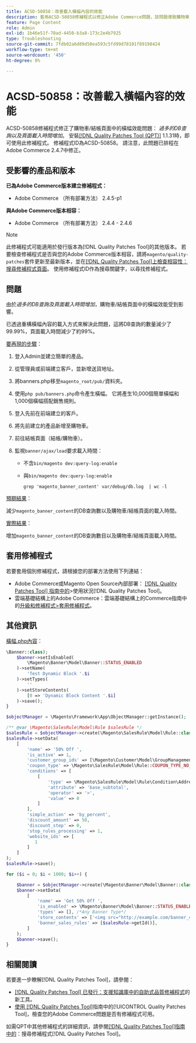 ```yaml
---
title: ACSD-50858：改善載入橫幅內容的效能
description: 套用ACSD-50858修補程式以修正Adobe Commerce問題，該問題導致購物車/結帳頁面中過多DB查詢及頁面載入時間增加，進而影響橫幅效能。
feature: Page Content
role: Admin
exl-id: 1b46e51f-70ad-4450-b3a8-173c2e4b7925
type: Troubleshooting
source-git-commit: 7fdb02a6d89d50ea593c5fd99d78101f89198424
workflow-type: tm+mt
source-wordcount: '450'
ht-degree: 0%

---
```


# ACSD-50858：改善載入橫幅內容的效能

ACSD-50858修補程式修正了購物車/結帳頁面中的橫幅效能問題： *過多的DB查詢以及頁面載入時間增加*。 安裝[[!DNL Quality Patches Tool (QPT)]](https://experienceleague.adobe.com/en/docs/commerce-operations/tools/quality-patches-tool/quality-patches-tool-to-self-serve-quality-patches) 1.1.31時，即可使用此修補程式。 修補程式ID為ACSD-50858。 請注意，此問題已排程在Adobe Commerce 2.4.7中修正。

## 受影響的產品和版本

**已為Adobe Commerce版本建立修補程式：**

* Adobe Commerce （所有部署方法） 2.4.5-p1

**與Adobe Commerce版本相容：**

* Adobe Commerce （所有部署方法） 2.4.4 - 2.4.6

>[!NOTE]
>
>此修補程式可能適用於發行版本為[!DNL Quality Patches Tool]的其他版本。 若要檢查修補程式是否與您的Adobe Commerce版本相容，請將`magento/quality-patches`套件更新至最新版本，並在[[!DNL Quality Patches Tool]上檢查相容性：搜尋修補程式頁面](https://experienceleague.adobe.com/tools/commerce-quality-patches/index.html)。 使用修補程式ID作為搜尋關鍵字，以尋找修補程式。

## 問題

由於&#x200B;*過多的DB查詢及頁面載入時間增加*，購物車/結帳頁面中的橫幅效能受到影響。

已透過重構橫幅內容的載入方式來解決此問題，這將DB查詢的數量減少了99.99%，頁面載入時間減少了約99%。

<u>要再現的步驟</u>：

1. 登入Admin並建立簡單的產品。
1. 從管理員或前端建立客戶，並新增送貨地址。
1. 將banners.php移至`magento_root/pub/`資料夾。
1. 使用`php pub/banners.php`命令產生橫幅。 它將產生10,000個簡單橫幅和1,000個橫幅搭配銷售規則。
1. 登入先前在前端建立的客戶。
1. 將先前建立的產品新增至購物車。
1. 前往結帳頁面（結帳/購物車）。
1. 監視`banner/ajax/load`要求載入時間：

   * 不含`bin/magento dev:query-log:enable`
   * 與`bin/magento dev:query-log:enable`

     ```
     grep 'magento_banner_content' var/debug/db.log  | wc -l
     ```

<u>預期結果</u>：

減少`magento_banner_content`的DB查詢數以及購物車/結帳頁面的載入時間。

<u>實際結果</u>：

增加`magento_banner_content`的DB查詢數目以及購物車/結帳頁面載入時間。

## 套用修補程式

若要套用個別修補程式，請根據您的部署方法使用下列連結：

* Adobe Commerce或Magento Open Source內部部署： [[!DNL Quality Patches Tool] 指南中的](/help/tools/quality-patches-tool/usage.md)>使用狀況[!DNL Quality Patches Tool]。
* 雲端基礎結構上的Adobe Commerce：雲端基礎結構上的Commerce指南中的[升級和修補程式>套用修補程式](https://experienceleague.adobe.com/docs/commerce-cloud-service/user-guide/develop/upgrade/apply-patches.html)。

## 其他資訊

<u>橫幅.php內容</u>：

```php
\Banner::class);
    $banner->setIsEnabled(
        \Magento\Banner\Model\Banner::STATUS_ENABLED
    )->setName(
        'Test Dynamic Block '.$i
    )->setTypes(
        ''
    )->setStoreContents(
        [0 => 'Dynamic Block Content '.$i]
    )->save();
}

$objectManager = \Magento\Framework\App\ObjectManager::getInstance();

/** @var \Magento\SalesRule\Model\Rule $salesRule */
$salesRule = $objectManager->create(\Magento\SalesRule\Model\Rule::class);
$salesRule->setData(
    [
        'name' => '50% Off ',
        'is_active' => 1,
        'customer_group_ids' => [\Magento\Customer\Model\GroupManagement::NOT_LOGGED_IN_ID],
        'coupon_type' => \Magento\SalesRule\Model\Rule::COUPON_TYPE_NO_COUPON,
        'conditions' => [
            [
                'type' => \Magento\SalesRule\Model\Rule\Condition\Address::class,
                'attribute' => 'base_subtotal',
                'operator' => '>',
                'value' => 0
            ]
        ],
        'simple_action' => 'by_percent',
        'discount_amount' => 50,
        'discount_step' => 0,
        'stop_rules_processing' => 1,
        'website_ids' => [
           1
        ]
    ]
);
$salesRule->save();

for ($i = 0; $i < 1000; $i++) {

    $banner = $objectManager->create(\Magento\Banner\Model\Banner::class);
    $banner->setData(
        [
            'name' => 'Get 50% Off ',
            'is_enabled' => \Magento\Banner\Model\Banner::STATUS_ENABLED,
            'types' => [], /*Any Banner Type*/
            'store_contents' => ['<img src="http://example.com/banner_40_percent_off.png" />'],
            'banner_sales_rules' => [$salesRule->getId()],
        ]
    );
    $banner->save();
}
```

## 相關閱讀

若要進一步瞭解[!DNL Quality Patches Tool]，請參閱：

* [[!DNL Quality Patches Tool] 已發行：支援知識庫中的自助式品質修補程式](https://experienceleague.adobe.com/en/docs/commerce-operations/tools/quality-patches-tool/quality-patches-tool-to-self-serve-quality-patches)的新工具。
* [使用 [!DNL Quality Patches Tool]](/help/tools/quality-patches-tool/patches-available-in-qpt/check-patch-for-magento-issue-with-magento-quality-patches.md)指南中的[!UICONTROL Quality Patches Tool]，檢查您的Adobe Commerce問題是否有修補程式可用。


如需QPT中其他修補程式的詳細資訊，請參閱[[!DNL Quality Patches Tool]指南中的](https://experienceleague.adobe.com/tools/commerce-quality-patches/index.html)：搜尋修補程式[!DNL Quality Patches Tool]。
